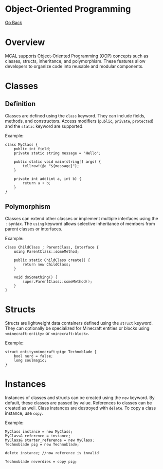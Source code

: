 Object-Oriented Programming
====
[Go Back](./spec.md)

# Overview

MCAL supports Object-Oriented Programming (OOP) concepts such as classes, structs, inheritance, and polymorphism. These features allow developers to organize code into reusable and modular components.

# Classes

## Definition

Classes are defined using the `class` keyword. They can include fields, methods, and constructors. Access modifiers (`public`, `private`, `protected`) and the `static` keyword are supported.

Example:
```mcal
class MyClass {
    public int field;
    private static string message = "Hello";

    public static void main(string[] args) {
        tellraw!(@a "${message}");
    }

    private int add(int a, int b) {
        return a + b;
    }
}
```

## Polymorphism

Classes can extend other classes or implement multiple interfaces using the `:` syntax. The `using` keyword allows selective inheritance of members from parent classes or interfaces.

Example:
```mcal
class ChildClass : ParentClass, Interface {
    using ParentClass::someMethod;

    public static ChildClass create() {
        return new ChildClass;
    }

    void doSomething() {
        super.ParentClass::someMethod();
    }
}
```

# Structs

Structs are lightweight data containers defined using the `struct` keyword. They can optionally be specialized for Minecraft entities or blocks using `<minecraft:entity>` or `<minecraft:block>`.

Example:
```mcal
struct entity<minecraft:pig> Technoblade {
    bool nerd = false;
    long soulmagic;
}
```

# Instances

Instances of classes and structs can be created using the `new` keyword. By default, these classes are passed by value. References to classes can be created as well. Class instances are destroyed with `delete`. To copy a class instance, use `copy`.

Example:
```mcal
MyClass instance = new MyClass;
MyClass& reference = instance;
MyClass& starter_reference = new MyClass;
Technoblade pig = new Technoblade;

delete instance; //now reference is invalid

Technoblade neverdies = copy pig;

```